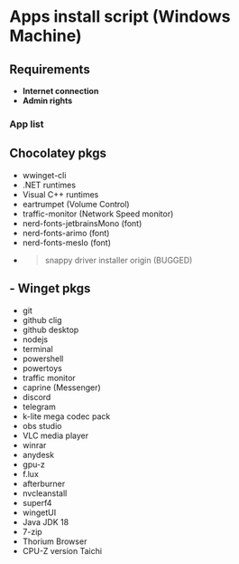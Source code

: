 # Apps install script (Windows Machine)

## Requirements

- **Internet connection**
- **Admin rights**

### App list

## Chocolatey pkgs

- wwinget-cli
- .NET runtimes
- Visual C++ runtimes
- eartrumpet (Volume Control)
- traffic-monitor (Network Speed monitor)
- nerd-fonts-jetbrainsMono (font)
- nerd-fonts-arimo (font)
- nerd-fonts-meslo (font)
- > snappy driver installer origin (BUGGED)

## - Winget pkgs

- git
- github clig
- github desktop
- nodejs
- terminal
- powershell
- powertoys
- traffic monitor
- caprine (Messenger)
- discord
- telegram
- k-lite mega codec pack
- obs studio
- VLC media player
- winrar
- anydesk
- gpu-z
- f.lux
- afterburner
- nvcleanstall
- superf4
- wingetUI
- Java JDK 18
- 7-zip
- Thorium Browser
- CPU-Z version Taichi
